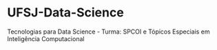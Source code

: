 # UFSJ-Data-Science
Tecnologias para Data Science - Turma: SPCOI e Tópicos Especiais em Inteligência Computacional

